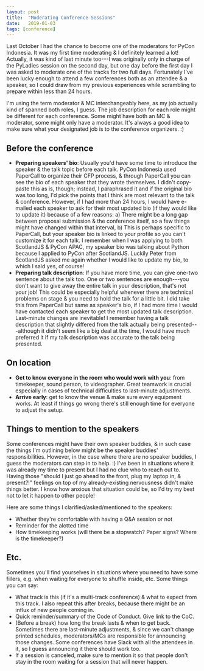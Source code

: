 ```yaml
---
layout: post
title:  "Moderating Conference Sessions"
date:   2019-01-03
tags: [conference]
---
```


Last October I had the chance to become one of the moderators for PyCon Indonesia. It was my first time moderating & I definitely learned a lot! Actually, it was kind of last minute too---I was originally only in charge of the PyLadies session on the second day, but one day before the first day I was asked to moderate one of the tracks for two full days. Fortunately I've been lucky enough to attend a few conferences both as an attendee & a speaker, so I could draw from my previous experiences while scrambling to prepare within less than 24 hours.

I'm using the term moderator & MC interchangeably here, as my job actually kind of spanned both roles, I guess. The job description for each role might be different for each conference. Some might have both an MC & moderator, some might only have a moderator. It's always a good idea to make sure what your designated job is to the conference organizers. :)

## Before the conference
- **Preparing speakers' bio**: Usually you'd have some time to introduce the speaker & the talk topic before each talk. PyCon Indonesia used PaperCall to organize their CFP process, & through PaperCall you can see the bio of each speaker that they wrote themselves. I didn't copy-paste this as is, though; instead, I paraphrased it and if the original bio was too long, I'd pick the points that I think are most relevant to the talk & conference. However, if I had more than 24 hours, I would have e-mailed each speaker to ask for their most updated bio (if they would like to update it) because of a few reasons: a) There might be a long gap between proposal submission & the conference itself, so a few things might have changed within that interval, b) This is perhaps specific to PaperCall, but your speaker bio is linked to your profile so you can't customize it for each talk. I remember when I was applying to both ScotlandJS & PyCon APAC, my speaker bio was talking about Python because I applied to PyCon after ScotlandJS. Luckily Peter from ScotlandJS asked me again whether I would like to update my bio, to which I said yes, of course!
- **Preparing talk description**: If you have more time, you can give one-two sentence about the talk too. One or two sentences are enough---you don't want to give away the entire talk in your description, that's not your job! This could be especially helpful whenever there are technical problems on stage & you need to hold the talk for a little bit. I did take this from PaperCall but same as speaker's bio, if I had more time I would have contacted each speaker to get the most updated talk description. Last-minute changes are inevitable! I remember having a talk description that slightly differed from the talk actually being presented---although it didn't seem like a big deal at the time, I would have much preferred it if my talk description was accurate to the talk being presented.

## On location
- **Get to know everyone in the room who would work with you**: from timekeeper, sound person, to videographer. Great teamwork is crucial especially in cases of technical difficulties to last-minute adjustments.
- **Arrive early**: get to know the venue & make sure every equipment works. At least if things go wrong there's still enough time for everyone to adjust the setup.

## Things to mention to the speakers
Some conferences might have their own speaker buddies, & in such case the things I'm outlining below might be the speaker buddies' responsibilities. However, in the case where there are no speaker buddies, I guess the moderators can step in to help. :) I've been in situations where it was already my time to present but I had no clue who to reach out to. Having those "should I just go ahead to the front, plug my laptop in, & present?!" feelings on top of my already-existing nervousness didn't make things better. I know how anxious that situation could be, so I'd try my best not to let it happen to other people!

Here are some things I clarified/asked/mentioned to the speakers:
- Whether they're comfortable with having a Q&A session or not
- Reminder for the alotted time
- How timekeeping works (will there be a stopwatch? Paper signs? Where is the timekeeper?)

## Etc.
Sometimes you'll find yourselves in situations where you need to have some fillers, e.g. when waiting for everyone to shuffle inside, etc. Some things you can say:
- What track is this (if it's a multi-track conference) & what to expect from this track. I also repeat this after breaks, because there might be an influx of new people coming in. 
- Quick reminder/summary of the Code of Conduct. Give link to the CoC.
- (Before a break) how long the break lasts & when to get back. Sometimes there are last-minute adjustments, & since we can't change printed schedules, moderators/MCs are responsible for announcing those changes. Some conferences have Slack with all the attendees in it, so I guess announcing it there should work too.
- If a session is canceled, make sure to mention it so that people don't stay in the room waiting for a session that will never happen.
